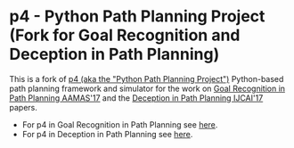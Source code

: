 # p4 - Python Path Planning Project (Fork for Goal Recognition and Deception in Path Planning)

This is a fork of [p4 (aka the "Python Path Planning Project")](https://github.com/ssardina-planning/p4-simulator) Python-based path planning framework and simulator for the work on [Goal Recognition in Path Planning AAMAS'17](https://dl.acm.org/citation.cfm?id=3091232) and the [Deception in Path Planning IJCAI'17](https://www.ijcai.org/proceedings/2017/610) papers. 

* For p4 in Goal Recognition in Path Planning see [here](src/GR).
* For p4 in Deception in Path Planning see [here](src/DPP).
